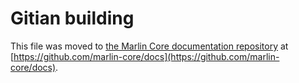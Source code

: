 Gitian building
================

This file was moved to [the Marlin Core documentation repository](https://github.com/marlin-core/docs/blob/master/gitian-building.md) at [https://github.com/marlin-core/docs](https://github.com/marlin-core/docs).
